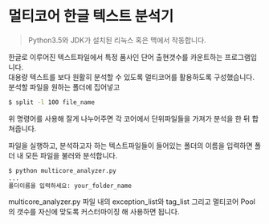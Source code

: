 # 멀티코어 한글 텍스트 분석기

> Python3.5와 JDK가 설치된 리눅스 혹은 맥에서 작동합니다.

한글로 이루어진 텍스트파일에서 특정 품사인 단어 출현갯수를 카운트하는 프로그램입니다.  
대용량 텍스트를 보다 원활히 분석할 수 있도록 멀티코어를 활용하도록 구성했습니다.  
분석할 파일을 원하는 폴더에 집어넣고

```bash
$ split -l 100 file_name
```

위 명령어를 사용해 잘게 나누어주면 각 코어에서 단위파일들을 가져가 분석을 한 뒤 합쳐줍니다.

파일을 실행하고, 분석하고자 하는 텍스트파일들이 들어있는 폴더의 이름을 입력하면 폴더 내 모든 파일을 불러와 분석합니다.
```bash
$ python multicore_analyzer.py
...
폴더이름을 입력하세요: your_folder_name
```

multicore_analyzer.py 파일 내의 exception_list와 tag_list 그리고 멀티코어 Pool의 갯수를 자신에 맞도록 커스터마이징 해 사용하면 됩니다.
